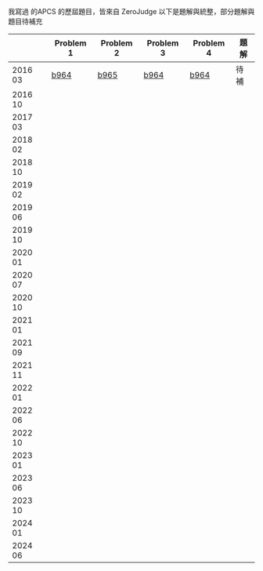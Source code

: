 我寫過 的APCS 的歷屆題目，皆來自 ZeroJudge
以下是題解與統整，部分題解與題目待補充

|         |  Problem 1          | Problem 2              | Problem 3              | Problem 4              | 題解  |
|---------|------------------------|------------------------|------------------------|------------------------|-----|
| 2016 03 |  [b964](2016/b964.cpp) |  [b965](2016/b965.cpp) |  [b964](2016/b966.cpp) |  [b964](2016/b967.cpp) |  待補 |
| 2016 10 |                        |                        |                        |                        |     |
| 2017 03 |                        |                        |                        |                        |     |
| 2018 02 |                        |                        |                        |                        |     |
| 2018 10 |                        |                        |                        |                        |     |
| 2019 02 |                        |                        |                        |                        |     |
| 2019 06 |                        |                        |                        |                        |     |
| 2019 10 |                        |                        |                        |                        |     |
| 2020 01 |                        |                        |                        |                        |     |
| 2020 07 |                        |                        |                        |                        |     |
| 2020 10 |                        |                        |                        |                        |     |
| 2021 01 |                        |                        |                        |                        |     |
| 2021 09 |                        |                        |                        |                        |     |
| 2021 11 |                        |                        |                        |                        |     |
| 2022 01 |                        |                        |                        |                        |     |
| 2022 06 |                        |                        |                        |                        |     |
| 2022 10 |                        |                        |                        |                        |     |
| 2023 01 |                        |                        |                        |                        |     |
| 2023 06 |                        |                        |                        |                        |     |
| 2023 10 |                        |                        |                        |                        |     |
| 2024 01 |                        |                        |                        |                        |     |
| 2024 06 |                        |                        |                        |                        |     |
